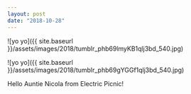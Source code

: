 ```yaml
---
layout: post
date: "2018-10-28"
---
```


![yo yo]({{ site.baseurl }}/assets/images/2018/tumblr_phb69lmyKB1qlj3bd_540.jpg)

![yo yo]({{ site.baseurl }}/assets/images/2018/tumblr_phb69gYGGf1qlj3bd_540.jpg)

Hello Auntie Nicola from Electric Picnic!
